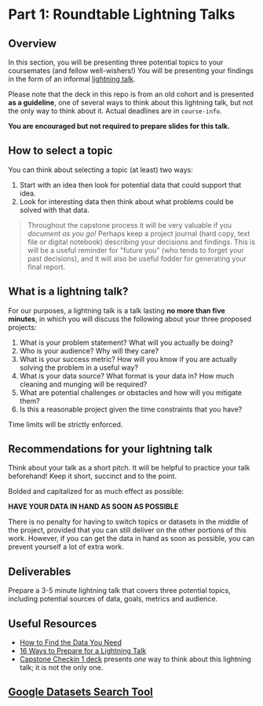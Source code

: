 # Part 1: Roundtable Lightning Talks

## Overview

In this section, you will be presenting three potential topics to your coursemates (and fellow well-wishers!) You will be presenting your findings in the form of an informal [lightning talk](https://en.wikipedia.org/wiki/Lightning_talk). 

Please note that the deck in this repo is from an old cohort and is presented **as a guideline**, one of several ways to think about this lightning talk, but not the only way to think about it. Actual deadlines are in `course-info`.

**You are encouraged but not required to prepare slides for this talk.**

## How to select a topic

You can think about selecting a topic (at least) two ways:

1. Start with an idea then look for potential data that could support that idea.
2. Look for interesting data then think about what problems could be solved with that data.

> Throughout the capstone process it will be very valuable if you *document as you go!*  Perhaps keep a project journal (hard copy, text file or digital notebook) describing your decisions and findings.  This is will be a useful reminder for "future you" (who tends to forget your past decisions), and it will also be useful fodder for generating your final report.

## What is a lightning talk?

For our purposes, a lightning talk is a talk lasting **no more than five minutes**, in which you will discuss the following about your three proposed projects:

1. What is your problem statement?  What will you actually be doing?
2. Who is your audience?  Why will they care?
3. What is your success metric?  How will you know if you are actually solving the problem in a useful way?
4. What is your data source?  What format is your data in?  How much cleaning and munging will be required?
5. What are potential challenges or obstacles and how will you mitigate them?
6. Is this a reasonable project given the time constraints that you have?

Time limits will be strictly enforced.

## Recommendations for your lightning talk

Think about your talk as a short pitch.  It will be helpful to practice your talk beforehand!  Keep it short, succinct and to the point.

Bolded and capitalized for as much effect as possible:

**HAVE YOUR DATA IN HAND AS SOON AS POSSIBLE**

There is no penalty for having to switch topics or datasets in the middle of the project, provided that you can still deliver on the other portions of this work. However, if you can get the data in hand as soon as possible, you can prevent yourself a lot of extra work. 

## Deliverables

Prepare a 3-5 minute lightning talk that covers three potential topics, including potential sources of data, goals, metrics and audience.

## Useful Resources

- [How to Find the Data You Need](http://flowingdata.com/2009/10/01/30-resources-to-find-the-data-you-need/)
- [16 Ways to Prepare for a Lightning Talk](https://www.semrush.com/blog/16-ways-to-prepare-for-a-lightning-talk/)
- [Capstone Checkin 1 deck](./capstone-checkin-1.pdf) presents *one* way to think about this lightning talk; it is not the only one. 

## [Google Datasets Search Tool](https://toolbox.google.com/datasetsearch)
